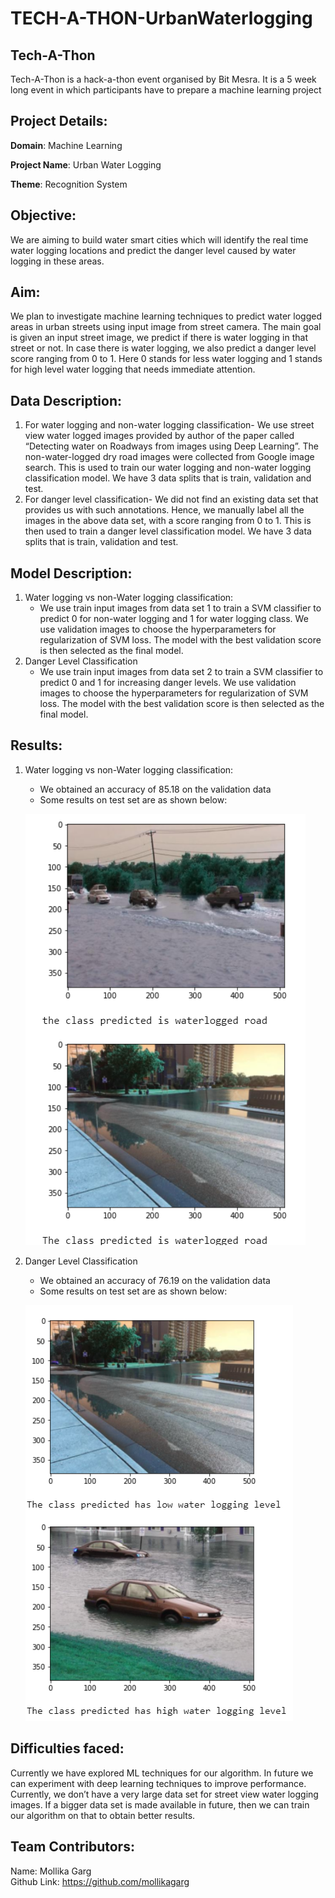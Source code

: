 # TECH-A-THON-UrbanWaterlogging

## Tech-A-Thon
Tech-A-Thon is a hack-a-thon event organised by Bit Mesra. It is a 5 week long event in which participants have to prepare a machine learning project

## Project Details:
**Domain**: Machine Learning

**Project Name**: Urban Water Logging

**Theme**: Recognition System

## Objective: 
We are aiming to build water smart cities which will identify the real time water logging locations and predict the danger level caused by water logging in these areas.

## Aim:
We plan to investigate machine learning techniques to predict water logged areas in urban streets using input image from street camera. The main goal is given an input street image, we predict if there is water logging in that street or not. In case there is water logging, we also predict a danger level score ranging from 0 to 1. Here 0 stands for less water logging and 1 stands for high level water logging that needs immediate attention.

## Data Description:
1)	For water logging and non-water logging classification-
We use street view water logged images provided by author of the paper called “Detecting water on Roadways from images using Deep Learning”. The non-water-logged dry road images were collected from Google image search. This is used to train our water logging and non-water logging classification model. We have 3 data splits that is train, validation and test.
2)	For danger level classification-
We did not find an existing data set that provides us with such annotations. Hence, we manually label all the images in the above data set, with a score ranging from 0 to 1. This is then used to train a danger level classification model. We have 3 data splits that is train, validation and test.

## Model Description:
1)	Water logging vs non-Water logging classification:
    * We use train input images from data set 1 to train a SVM classifier to predict 0 for non-water logging and 1 for water logging class. We use validation images to choose the hyperparameters for regularization of SVM loss. The model with the best validation score is then selected as the final model.
2) Danger Level Classification
   * We use train input images from data set 2 to train a SVM classifier to predict 0 and 1 for increasing danger levels. We use validation images to choose the hyperparameters for regularization of SVM loss. The model with the best validation score is then selected as the final model.

## Results:
1) Water logging vs non-Water logging classification:
   * We obtained an accuracy of 85.18 on the validation data
   * Some results on test set are as shown below:
 
   ![](Images/Waterlogging.png)
2) Danger Level Classification
   * We obtained an accuracy of 76.19 on the validation data
   * Some results on test set are as shown below:
  
   ![](Images/DangerLevel.png)

## Difficulties faced:
Currently we have explored ML techniques for our algorithm. In future we can experiment with deep learning techniques to improve performance. Currently, we don’t have a very large data set for street view water logging images. If a bigger data set is made available in future, then we can train our algorithm on that to obtain better results.
             
## Team Contributors:
Name: Mollika Garg                                                      
Github Link: https://github.com/mollikagarg

